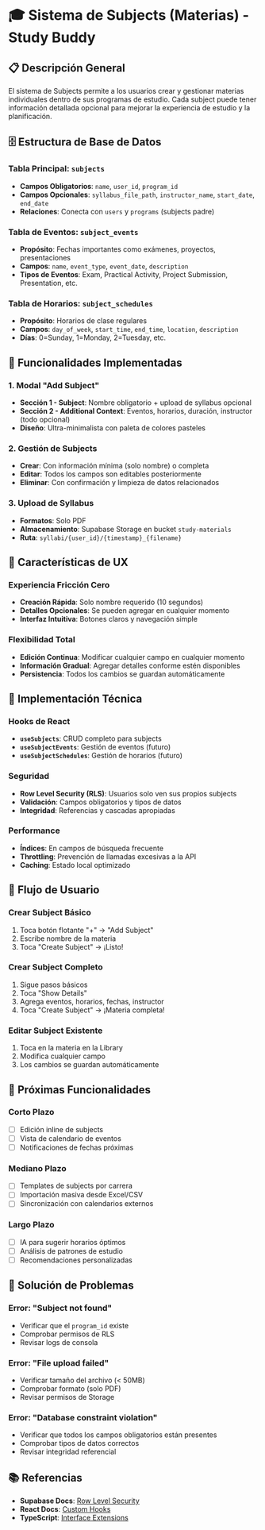 # 🎓 Sistema de Subjects (Materias) - Study Buddy

## 📋 **Descripción General**

El sistema de Subjects permite a los usuarios crear y gestionar materias individuales dentro de sus programas de estudio. Cada subject puede tener información detallada opcional para mejorar la experiencia de estudio y la planificación.

## 🗄️ **Estructura de Base de Datos**

### **Tabla Principal: `subjects`**
- **Campos Obligatorios**: `name`, `user_id`, `program_id`
- **Campos Opcionales**: `syllabus_file_path`, `instructor_name`, `start_date`, `end_date`
- **Relaciones**: Conecta con `users` y `programs` (subjects padre)

### **Tabla de Eventos: `subject_events`**
- **Propósito**: Fechas importantes como exámenes, proyectos, presentaciones
- **Campos**: `name`, `event_type`, `event_date`, `description`
- **Tipos de Eventos**: Exam, Practical Activity, Project Submission, Presentation, etc.

### **Tabla de Horarios: `subject_schedules`**
- **Propósito**: Horarios de clase regulares
- **Campos**: `day_of_week`, `start_time`, `end_time`, `location`, `description`
- **Días**: 0=Sunday, 1=Monday, 2=Tuesday, etc.

## 🚀 **Funcionalidades Implementadas**

### **1. Modal "Add Subject"**
- **Sección 1 - Subject**: Nombre obligatorio + upload de syllabus opcional
- **Sección 2 - Additional Context**: Eventos, horarios, duración, instructor (todo opcional)
- **Diseño**: Ultra-minimalista con paleta de colores pasteles

### **2. Gestión de Subjects**
- **Crear**: Con información mínima (solo nombre) o completa
- **Editar**: Todos los campos son editables posteriormente
- **Eliminar**: Con confirmación y limpieza de datos relacionados

### **3. Upload de Syllabus**
- **Formatos**: Solo PDF
- **Almacenamiento**: Supabase Storage en bucket `study-materials`
- **Ruta**: `syllabi/{user_id}/{timestamp}_{filename}`

## 🎨 **Características de UX**

### **Experiencia Fricción Cero**
- **Creación Rápida**: Solo nombre requerido (10 segundos)
- **Detalles Opcionales**: Se pueden agregar en cualquier momento
- **Interfaz Intuitiva**: Botones claros y navegación simple

### **Flexibilidad Total**
- **Edición Continua**: Modificar cualquier campo en cualquier momento
- **Información Gradual**: Agregar detalles conforme estén disponibles
- **Persistencia**: Todos los cambios se guardan automáticamente

## 🔧 **Implementación Técnica**

### **Hooks de React**
- **`useSubjects`**: CRUD completo para subjects
- **`useSubjectEvents`**: Gestión de eventos (futuro)
- **`useSubjectSchedules`**: Gestión de horarios (futuro)

### **Seguridad**
- **Row Level Security (RLS)**: Usuarios solo ven sus propios subjects
- **Validación**: Campos obligatorios y tipos de datos
- **Integridad**: Referencias y cascadas apropiadas

### **Performance**
- **Índices**: En campos de búsqueda frecuente
- **Throttling**: Prevención de llamadas excesivas a la API
- **Caching**: Estado local optimizado

## 📱 **Flujo de Usuario**

### **Crear Subject Básico**
1. Toca botón flotante "+" → "Add Subject"
2. Escribe nombre de la materia
3. Toca "Create Subject" → ¡Listo!

### **Crear Subject Completo**
1. Sigue pasos básicos
2. Toca "Show Details"
3. Agrega eventos, horarios, fechas, instructor
4. Toca "Create Subject" → ¡Materia completa!

### **Editar Subject Existente**
1. Toca en la materia en la Library
2. Modifica cualquier campo
3. Los cambios se guardan automáticamente

## 🔮 **Próximas Funcionalidades**

### **Corto Plazo**
- [ ] Edición inline de subjects
- [ ] Vista de calendario de eventos
- [ ] Notificaciones de fechas próximas

### **Mediano Plazo**
- [ ] Templates de subjects por carrera
- [ ] Importación masiva desde Excel/CSV
- [ ] Sincronización con calendarios externos

### **Largo Plazo**
- [ ] IA para sugerir horarios óptimos
- [ ] Análisis de patrones de estudio
- [ ] Recomendaciones personalizadas

## 🐛 **Solución de Problemas**

### **Error: "Subject not found"**
- Verificar que el `program_id` existe
- Comprobar permisos de RLS
- Revisar logs de consola

### **Error: "File upload failed"**
- Verificar tamaño del archivo (< 50MB)
- Comprobar formato (solo PDF)
- Revisar permisos de Storage

### **Error: "Database constraint violation"**
- Verificar que todos los campos obligatorios están presentes
- Comprobar tipos de datos correctos
- Revisar integridad referencial

## 📚 **Referencias**

- **Supabase Docs**: [Row Level Security](https://supabase.com/docs/guides/auth/row-level-security)
- **React Docs**: [Custom Hooks](https://reactjs.org/docs/hooks-custom.html)
- **TypeScript**: [Interface Extensions](https://www.typescriptlang.org/docs/handbook/interfaces.html) 